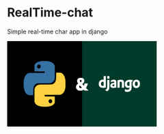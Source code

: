 # RealTime-chat
Simple real-time char app in django

<img src="static/logo/python_and_django.png" alt="trydjango" width="350px" height="200">

